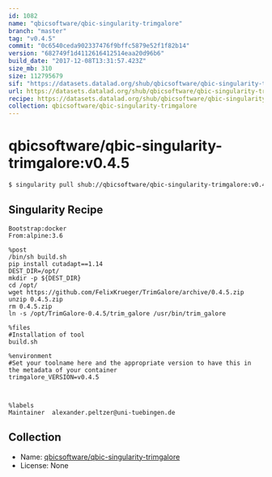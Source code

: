 ```yaml
---
id: 1082
name: "qbicsoftware/qbic-singularity-trimgalore"
branch: "master"
tag: "v0.4.5"
commit: "0c6540ceda902337476f9bffc5879e52f1f82b14"
version: "682749f1d4112616412514eaa20d96b6"
build_date: "2017-12-08T13:31:57.423Z"
size_mb: 310
size: 112795679
sif: "https://datasets.datalad.org/shub/qbicsoftware/qbic-singularity-trimgalore/v0.4.5/2017-12-08-0c6540ce-682749f1/682749f1d4112616412514eaa20d96b6.simg"
url: https://datasets.datalad.org/shub/qbicsoftware/qbic-singularity-trimgalore/v0.4.5/2017-12-08-0c6540ce-682749f1/
recipe: https://datasets.datalad.org/shub/qbicsoftware/qbic-singularity-trimgalore/v0.4.5/2017-12-08-0c6540ce-682749f1/Singularity
collection: qbicsoftware/qbic-singularity-trimgalore
---
```


# qbicsoftware/qbic-singularity-trimgalore:v0.4.5

```bash
$ singularity pull shub://qbicsoftware/qbic-singularity-trimgalore:v0.4.5
```

## Singularity Recipe

```singularity
Bootstrap:docker
From:alpine:3.6

%post
/bin/sh build.sh
pip install cutadapt==1.14
DEST_DIR=/opt/
mkdir -p ${DEST_DIR}
cd /opt/
wget https://github.com/FelixKrueger/TrimGalore/archive/0.4.5.zip
unzip 0.4.5.zip
rm 0.4.5.zip
ln -s /opt/TrimGalore-0.4.5/trim_galore /usr/bin/trim_galore

%files
#Installation of tool
build.sh

%environment
#Set your toolname here and the appropriate version to have this in the metadata of your container
trimgalore_VERSION=v0.4.5



%labels
Maintainer	alexander.peltzer@uni-tuebingen.de
```

## Collection

 - Name: [qbicsoftware/qbic-singularity-trimgalore](https://github.com/qbicsoftware/qbic-singularity-trimgalore)
 - License: None

